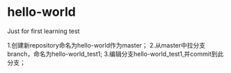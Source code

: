# hello-world
Just for first learning test

1.创建新repository命名为hello-world作为master；
2.从master中拉分支branch，命名为hello-world_test1;
3.编辑分支hello-world_test1,并commit到此分支；
